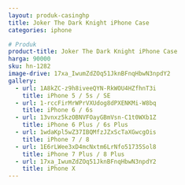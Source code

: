 ```yaml
---
layout: produk-casinghp
title: Joker The Dark Knight iPhone Case
categories: iphone

# Produk
product-title: Joker The Dark Knight iPhone Case
harga: 90000
sku: hn-1282
image-drive: 17xa_IwumZdZOq51JknBFnqHbwN3npdY2
gallery:
  - url: 1A8kZC-z9h8iveeQYN-RkWOU4HZfhnT3i
    title: iPhone 5 / 5s / SE
  - url: 1-rccFirMrWPrVXUdog8dPXENKMi-W8bq
    title: iPhone 6 / 6s
  - url: 13vnxz5kzOBNVFOayGBmVsn-C1t0WXb1Z
    title: iPhone 6 Plus / 6s Plus
  - url: 1wdaKpl5wZ37IBQMfzJZxScTaXGwcgOis
    title: iPhone 7 / 8
  - url: 1E6rLWee3xD4mcNxtm6LrNfo51735Sol8
    title: iPhone 7 Plus / 8 Plus
  - url: 17xa_IwumZdZOq51JknBFnqHbwN3npdY2
    title: iPhone X
---
```

